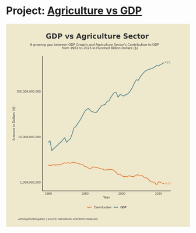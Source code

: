 # Project: [Agriculture vs GDP](https://github.com/AJDags/Agriculture-vs-GDP)

![Agriculture vs GDP](https://github.com/AJDags/Agriculture-vs-GDP/blob/main/Agriculture%20vs%20GDP.png?raw=true)
  

